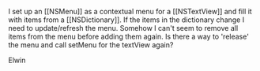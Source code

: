 I set up an [[NSMenu]] as a contextual menu for a [[NSTextView]] and fill it with items from a [[NSDictionary]]. If the items in the dictionary change I need to update/refresh the menu. Somehow I can't seem to remove all items from the menu before adding them again. Is there a way to 'release' the menu and call setMenu for the textView again? 

Elwin